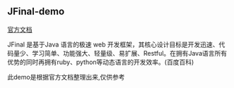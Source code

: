 ## JFinal-demo
[官方文档](https://www.jfinal.com/doc/ 'jfinal-doc')

JFinal 是基于Java 语言的极速 web 开发框架，其核心设计目标是开发迅速、代码量少、学习简单、功能强大、轻量级、易扩展、Restful。在拥有Java语言所有优势的同时再拥有ruby、python等动态语言的开发效率。(百度百科)

此demo是根据官方文档整理出来,仅供参考
